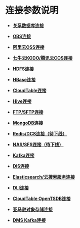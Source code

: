 # 连接参数说明<a name="dgc_02_0261"></a>

-   **[关系数据库连接](关系数据库连接.md)**  

-   **[OBS连接](OBS连接.md)**  

-   **[阿里云OSS连接](阿里云OSS连接.md)**  

-   **[七牛云KODO/腾讯云COS连接](七牛云KODO-腾讯云COS连接.md)**  

-   **[HDFS连接](HDFS连接.md)**  

-   **[HBase连接](HBase连接.md)**  

-   **[CloudTable连接](CloudTable连接.md)**  

-   **[Hive连接](Hive连接.md)**  

-   **[FTP/SFTP连接](FTP-SFTP连接.md)**  

-   **[MongoDB连接](MongoDB连接.md)**  

-   **[Redis/DCS连接（待下线）](Redis-DCS连接（待下线）.md)**  

-   **[NAS/SFS连接（待下线）](NAS-SFS连接（待下线）.md)**  

-   **[Kafka连接](Kafka连接.md)**  

-   **[DIS连接](DIS连接.md)**  

-   **[Elasticsearch/云搜索服务连接](Elasticsearch-云搜索服务连接.md)**  

-   **[DLI连接](DLI连接.md)**  

-   **[CloudTable OpenTSDB连接](CloudTable-OpenTSDB连接.md)**  

-   **[亚马逊对象存储连接](亚马逊对象存储连接.md)**  

-   **[DMS Kafka连接](DMS-Kafka连接.md)**  


